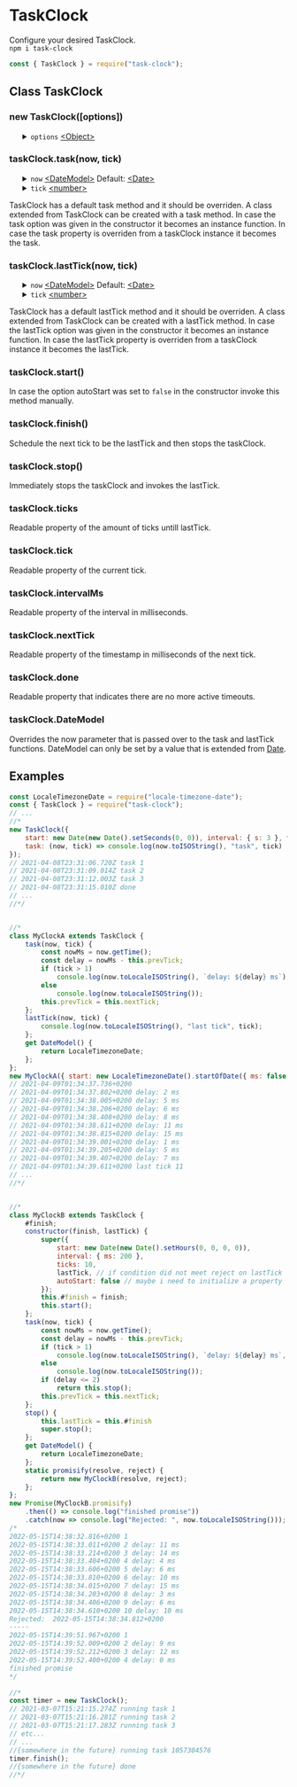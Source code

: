 # TaskClock
<div>Configure your desired TaskClock.</div>
<div><code>npm i task-clock</code></div>

```javascript
const { TaskClock } = require("task-clock");
```
<div>
    <h2>Class TaskClock</h2>
</div>

<div>
    <h3>new TaskClock([options])</h3>
    <ul>
        <details>
            <summary>
                <code>options</code> <a href="https://developer.mozilla.org/en-US/docs/Web/JavaScript/Reference/Global_Objects/Object">&lt;Object&gt;</a>
            </summary>
            <ul>
                <details>
                    <summary>
                        <code>start</code> <a href="https://developer.mozilla.org/en-US/docs/Web/JavaScript/Reference/Global_Objects/Date">&lt;Date&gt;</a> Default: <code>new Date()</code>
                    </summary>
                    <div>
                        The option start must be an instance of a <a href="https://developer.mozilla.org/en-US/docs/Web/JavaScript/Reference/Global_Objects/Date">Date</a>. If start set to a date in the past the taskClock invokes the task immediately.
                    </div>
                </details>
                <details>
                    <summary>
                        <code>autoStart</code> <a href="https://developer.mozilla.org/en-US/docs/Web/JavaScript/Data_structures#Boolean_type">&lt;boolean&gt;</a> Default: <code>true</code>
                    </summary>
                    <div>
                        If the option autoStart is set to <code>false</code> the taskClock does not start untill the method start is invoked.
                    </div>
                </details>
                <details>
                    <summary>
                        <code>interval</code> <a href="https://developer.mozilla.org/en-US/docs/Web/JavaScript/Reference/Global_Objects/Object">&lt;Object&gt;</a>
                    </summary>
                    <ul>
                        <details>
                            <summary>
                                <code>d</code> <a href="https://developer.mozilla.org/en-US/docs/Web/JavaScript/Data_structures#Number_type">&lt;number&gt;</a> Default: <code>0</code>
                            </summary>
                            <div>
                                Abbreviation for days.
                            </div>
                        </details>
                        <details>
                            <summary>
                                <code>h</code> <a href="https://developer.mozilla.org/en-US/docs/Web/JavaScript/Data_structures#Number_type">&lt;number&gt;</a> Default: <code>0</code>
                            </summary>
                            <div>
                                Abbreviation for hours.
                            </div>
                        </details>
                        <details>
                            <summary>
                                <code>m</code> <a href="https://developer.mozilla.org/en-US/docs/Web/JavaScript/Data_structures#Number_type">&lt;number&gt;</a> Default: <code>0</code>
                            </summary>
                            <div>
                                Abbreviation for minutes.
                            </div>
                        </details>
                        <details>
                            <summary>
                                <code>s</code> <a href="https://developer.mozilla.org/en-US/docs/Web/JavaScript/Data_structures#Number_type">&lt;number&gt;</a> Default: <code>0</code>
                            </summary>
                            <div>
                                Abbreviation for seconds.
                            </div>
                        </details>
                        <details>
                            <summary>
                                <code>ms</code> <a href="https://developer.mozilla.org/en-US/docs/Web/JavaScript/Data_structures#Number_type">&lt;number&gt;</a> Default: <code>0</code>
                            </summary>
                            <div>
                                Abbreviation for milliseconds.
                            </div>
                        </details>
                    </ul>
                    <div>
                        The intervalMs is calculated as the sum of each defined parameters in milliseconds. The parameters don't require to be integers but can also be decimal numbers. A parameter h set to <code>2.5</code> hours is equal to 9 million milliseconds.
                    </div>
                </details>
                <details>
                    <summary>
                        <code>ticks</code> <a href="https://developer.mozilla.org/en-US/docs/Web/JavaScript/Data_structures#Number_type">&lt;integer&gt;</a> Default: <code>Infinity</code>
                    </summary>
                    <div>
                        The number of ticks untill lastTick and taskClock stops ticking. Default is <code>Infinity</code> and that is never reached. The largest possible date in JavaScript is in the year <code>275760</code> when milliseconds reach <code>8640000000000000</code> and this is smaller than <a href="https://developer.mozilla.org/en-US/docs/Web/JavaScript/Reference/Global_Objects/Number/MAX_SAFE_INTEGER">Number.MAX_SAFE_INTEGER</a> <code>9007199254740991</code>.
                    </div>
                </details>
                <details>
                    <summary>
                        <code>task</code> <a href="https://developer.mozilla.org/en-US/docs/Web/JavaScript/Reference/Global_Objects/Function">&lt;Function&gt;</a>
                    </summary>
                    <ul>
                        <details>
                            <summary>
                                <code>now</code> &lt;DateModel&gt;</a> Default: <a href="https://developer.mozilla.org/en-US/docs/Web/JavaScript/Reference/Global_Objects/Date">&lt;Date&gt;</a>
                            </summary>
                            <div>
                                An instance of a DateModel.
                            </div>
                        </details>
                        <details>
                            <summary>
                                <code>tick</code> <a href="https://developer.mozilla.org/en-US/docs/Web/JavaScript/Data_structures#Number_type">&lt;number&gt;</a>
                            </summary>
                            <div>
                                The current tick.
                            </div>
                        </details>
                    </ul>
                    <div>
                        In case the task option was given in the constructor it becomes an instance function. Instance functions override class methods.
                    </div>
                </details>
                <details>
                    <summary>
                        <code>lastTick</code> <a href="https://developer.mozilla.org/en-US/docs/Web/JavaScript/Reference/Global_Objects/Function">&lt;Function&gt;</a>
                    </summary>
                    <ul>
                        <details>
                            <summary>
                                <code>now</code> <a href="#taskclockdatemodel">&lt;DateModel&gt;</a> Default: <a href="https://developer.mozilla.org/en-US/docs/Web/JavaScript/Reference/Global_Objects/Date">&lt;Date&gt;</a>
                            </summary>
                            <div>
                                An instance of a DateModel.
                            </div>
                        </details>
                        <details>
                            <summary>
                                <code>tick</code> <a href="https://developer.mozilla.org/en-US/docs/Web/JavaScript/Data_structures#Number_type">&lt;number&gt;</a>
                            </summary>
                            <div>
                                The current tick.
                            </div>
                        </details>
                    </ul>
                    <div>
                        In case the lastTick option was given in the constructor it becomes an instance function. Instance functions override class methods.
                    </div>
                </details>
            </ul>
        </details>
    </ul>
</div>

<div>
    <h3>taskClock.task(now, tick)</h3>
    <ul>
        <details>
            <summary>
                <code>now</code> <a href="#taskclockdatemodel">&lt;DateModel&gt;</a> Default: <a href="https://developer.mozilla.org/en-US/docs/Web/JavaScript/Reference/Global_Objects/Date">&lt;Date&gt;</a>
            </summary>
            <div>
                An instance of a DateModel.
            </div>
        </details>
        <details>
            <summary>
                <code>tick</code> <a href="https://developer.mozilla.org/en-US/docs/Web/JavaScript/Data_structures#Number_type">&lt;number&gt;</a>
            </summary>
            <div>
                The current tick.
            </div>
        </details>
    </ul>
    <div>
        TaskClock has a default task method and it should be overriden. A class extended from TaskClock can be created with a task method. In case the task option was given in the constructor it becomes an instance function. In case the task property is overriden from a taskClock instance it becomes the task.
    </div>
</div>

<div>
    <h3>taskClock.lastTick(now, tick)</h3>
    <ul>
        <details>
            <summary>
                <code>now</code> <a href="#taskclockdatemodel">&lt;DateModel&gt;</a> Default: <a href="https://developer.mozilla.org/en-US/docs/Web/JavaScript/Reference/Global_Objects/Date">&lt;Date&gt;</a>
            </summary>
            <div>
                An instance of a DateModel.
            </div>
        </details>
        <details>
            <summary>
                <code>tick</code> <a href="https://developer.mozilla.org/en-US/docs/Web/JavaScript/Data_structures#Number_type">&lt;number&gt;</a>
            </summary>
            <div>
                The current tick.
            </div>
        </details>
    </ul>
    <div>
        TaskClock has a default lastTick method and it should be overriden. A class extended from TaskClock can be created with a lastTick method. In case the lastTick option was given in the constructor it becomes an instance function. In case the lastTick property is overriden from a taskClock instance it becomes the lastTick.
    </div>
</div>

<div>
    <h3>taskClock.start()</h3>
    <div>
        In case the option autoStart was set to <code>false</code> in the constructor invoke this method manually.
    </div>
</div>

<div>
    <h3>taskClock.finish()</h3>
    <div>
        Schedule the next tick to be the lastTick and then stops the taskClock.
    </div>
</div>

<div>
    <h3>taskClock.stop()</h3>
    <div>
        Immediately stops the taskClock and invokes the lastTick.
    </div>
</div>

<div>
    <h3>taskClock.ticks</h3>
    <div>
        Readable property of the amount of ticks untill lastTick.
    </div>
</div>

<div>
    <h3>taskClock.tick</h3>
    <div>
        Readable property of the current tick.
    </div>
</div>

<div>
    <h3>taskClock.intervalMs</h3>
    <div>
        Readable property of the interval in milliseconds.
    </div>
</div>

<div>
    <h3>taskClock.nextTick</h3>
    <div>
        Readable property of the timestamp in milliseconds of the next tick.
    </div>
</div>

<div>
    <h3>taskClock.done</h3>
    <div>
        Readable property that indicates there are no more active timeouts.
    </div>
</div>

<div>
    <h3>taskClock.DateModel</h3>
    <div>
        Overrides the now parameter that is passed over to the task and lastTick functions. DateModel can only be set by a value that is extended from <a href="https://developer.mozilla.org/en-US/docs/Web/JavaScript/Reference/Global_Objects/Date">Date</a>.
    </div>
</div>

<h2>Examples</h2>

```javascript
const LocaleTimezoneDate = require("locale-timezone-date");
const { TaskClock } = require("task-clock");
// ...
//*
new TaskClock({
	start: new Date(new Date().setSeconds(0, 0)), interval: { s: 3 }, ticks: 3,
	task: (now, tick) => console.log(now.toISOString(), "task", tick)
});
// 2021-04-08T23:31:06.720Z task 1
// 2021-04-08T23:31:09.014Z task 2
// 2021-04-08T23:31:12.003Z task 3
// 2021-04-08T23:31:15.010Z done
// ...
//*/


//*
class MyClockA extends TaskClock {
	task(now, tick) {
		const nowMs = now.getTime();
		const delay = nowMs - this.prevTick;
		if (tick > 1)
			console.log(now.toLocaleISOString(), `delay: ${delay} ms`);
		else
			console.log(now.toLocaleISOString());
		this.prevTick = this.nextTick;
	};
	lastTick(now, tick) {
		console.log(now.toLocaleISOString(), "last tick", tick);
	};
	get DateModel() {
		return LocaleTimezoneDate;
	};
};
new MyClockA({ start: new LocaleTimezoneDate().startOfDate({ ms: false }), interval: { ms: 200 }, ticks: 10 });
// 2021-04-09T01:34:37.736+0200
// 2021-04-09T01:34:37.802+0200 delay: 2 ms
// 2021-04-09T01:34:38.005+0200 delay: 5 ms
// 2021-04-09T01:34:38.206+0200 delay: 6 ms
// 2021-04-09T01:34:38.408+0200 delay: 8 ms
// 2021-04-09T01:34:38.611+0200 delay: 11 ms
// 2021-04-09T01:34:38.815+0200 delay: 15 ms
// 2021-04-09T01:34:39.001+0200 delay: 1 ms
// 2021-04-09T01:34:39.205+0200 delay: 5 ms
// 2021-04-09T01:34:39.407+0200 delay: 7 ms
// 2021-04-09T01:34:39.611+0200 last tick 11
// ...
//*/


//*
class MyClockB extends TaskClock {
	#finish;
	constructor(finish, lastTick) {
		super({
			start: new Date(new Date().setHours(0, 0, 0, 0)),
			interval: { ms: 200 },
			ticks: 10,
			lastTick, // if condition did not meet reject on lastTick
			autoStart: false // maybe i need to initialize a property
		});
		this.#finish = finish;
		this.start();
	};
	task(now, tick) {
		const nowMs = now.getTime();
		const delay = nowMs - this.prevTick;
		if (tick > 1)
			console.log(now.toLocaleISOString(), `delay: ${delay} ms`, tick);
		else
			console.log(now.toLocaleISOString());
		if (delay <= 2)
			return this.stop();
		this.prevTick = this.nextTick;
	};
	stop() {
		this.lastTick = this.#finish
		super.stop();
	};
	get DateModel() {
		return LocaleTimezoneDate;
	};
	static promisify(resolve, reject) {
		return new MyClockB(resolve, reject);
	};
};
new Promise(MyClockB.promisify)
	.then(() => console.log("finished promise"))
	.catch(now => console.log("Rejected: ", now.toLocaleISOString()));
/*
2022-05-15T14:38:32.816+0200 1
2022-05-15T14:38:33.011+0200 2 delay: 11 ms
2022-05-15T14:38:33.214+0200 3 delay: 14 ms
2022-05-15T14:38:33.404+0200 4 delay: 4 ms
2022-05-15T14:38:33.606+0200 5 delay: 6 ms
2022-05-15T14:38:33.810+0200 6 delay: 10 ms
2022-05-15T14:38:34.015+0200 7 delay: 15 ms
2022-05-15T14:38:34.203+0200 8 delay: 3 ms
2022-05-15T14:38:34.406+0200 9 delay: 6 ms
2022-05-15T14:38:34.610+0200 10 delay: 10 ms
Rejected:  2022-05-15T14:38:34.812+0200
-----
2022-05-15T14:39:51.967+0200 1
2022-05-15T14:39:52.009+0200 2 delay: 9 ms
2022-05-15T14:39:52.212+0200 3 delay: 12 ms
2022-05-15T14:39:52.400+0200 4 delay: 0 ms
finished promise
*/

//*
const timer = new TaskClock();
// 2021-03-07T15:21:15.274Z running task 1
// 2021-03-07T15:21:16.281Z running task 2
// 2021-03-07T15:21:17.283Z running task 3
// etc...
// ...
//{somewhere in the future} running task 1057304576
timer.finish();
//{somewhere in the future} done
//*/
```